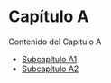 # Capítulo A
Contenido del Capítulo A

  - [Subcapítulo A1](capitulo-A/subcapitulo-A1.md)
  - [Subcapítulo A2](capitulo-A/subcapitulo-A2.md)